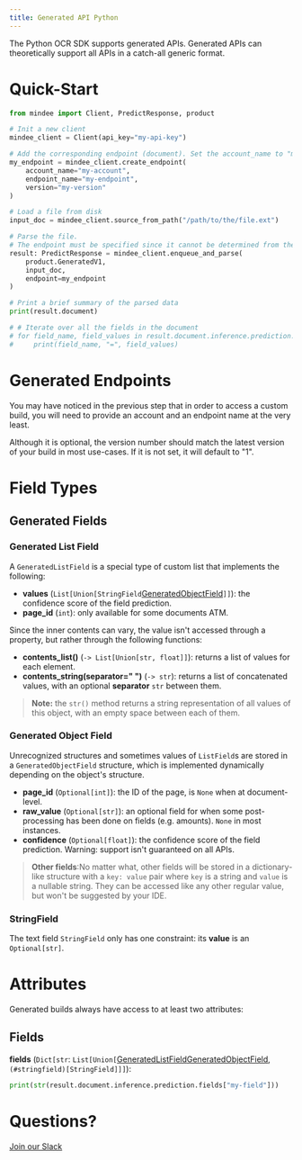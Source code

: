 ```yaml
---
title: Generated API Python
---
```

The Python OCR SDK supports generated APIs.
Generated APIs can theoretically support all APIs in a catch-all generic format.

# Quick-Start

```python
from mindee import Client, PredictResponse, product

# Init a new client
mindee_client = Client(api_key="my-api-key")

# Add the corresponding endpoint (document). Set the account_name to "mindee" if you are using OTS.
my_endpoint = mindee_client.create_endpoint(
    account_name="my-account",
    endpoint_name="my-endpoint",
    version="my-version"
)

# Load a file from disk
input_doc = mindee_client.source_from_path("/path/to/the/file.ext")

# Parse the file.
# The endpoint must be specified since it cannot be determined from the class.
result: PredictResponse = mindee_client.enqueue_and_parse(
    product.GeneratedV1,
    input_doc,
    endpoint=my_endpoint
)

# Print a brief summary of the parsed data
print(result.document)

# # Iterate over all the fields in the document
# for field_name, field_values in result.document.inference.prediction.fields.items():
#     print(field_name, "=", field_values)
```

# Generated Endpoints

You may have noticed in the previous step that in order to access a custom build, you will need to provide an account and an endpoint name at the very least.

Although it is optional, the version number should match the latest version of your build in most use-cases.
If it is not set, it will default to "1".

# Field Types

## Generated Fields

### Generated List Field

A `GeneratedListField` is a special type of custom list that implements the following:

- **values** (`List[Union[StringField`[GeneratedObjectField](#Generated-object-field)`]]`): the confidence score of the field prediction.
- **page_id** (`int`): only available for some documents ATM.

Since the inner contents can vary, the value isn't accessed through a property, but rather through the following functions:

- **contents_list()** (`-> List[Union[str, float]]`): returns a list of values for each element.
- **contents_string(separator=" ")** (`-> str`): returns a list of concatenated values, with an optional **separator** `str` between them.
> **Note:** the `str()` method returns a string representation of all values of this object, with an empty space between each of them.

### Generated Object Field

Unrecognized structures and sometimes values of `ListField`s are stored in a `GeneratedObjectField` structure, which is implemented dynamically depending on the object's structure.

- **page_id** (`Optional[int]`): the ID of the page, is `None` when at document-level.
- **raw_value** (`Optional[str]`): an optional field for when some post-processing has been done on fields (e.g. amounts). `None` in most instances.
- **confidence** (`Optional[float]`): the confidence score of the field prediction. Warning: support isn't guaranteed on all APIs.


> **Other fields**:No matter what, other fields will be stored in a dictionary-like structure with a `key: value` pair where `key` is a string and `value` is a nullable string. They can be accessed like any other regular value, but won't be suggested by your IDE.


### StringField
The text field `StringField` only has one constraint: its **value** is an `Optional[str]`.


# Attributes

Generated builds always have access to at least two attributes:

## Fields

**fields** (`Dict[str`: `List[Union[`[GeneratedListField](#generated-list-field)[GeneratedObjectField](#generated-object-field), `(#stringfield)[StringField]]]`):

```python
print(str(result.document.inference.prediction.fields["my-field"]))
```

# Questions?

[Join our Slack](https://join.slack.com/t/mindee-community/shared_invite/zt-2d0ds7dtz-DPAF81ZqTy20chsYpQBW5g)
